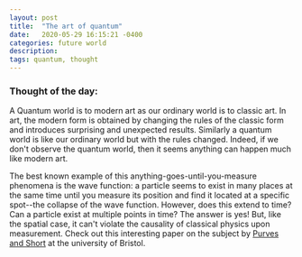 ```yaml
---
layout: post
title:  "The art of quantum"
date:   2020-05-29 16:15:21 -0400
categories: future world
description:
tags: quantum, thought
---
```

### Thought of the day:

A Quantum world is to modern art as our ordinary world is to classic art.  In art, the modern form is obtained by changing the rules of the classic form and introduces surprising and unexpected results. Similarly a quantum world is like our ordinary world but with the rules changed. Indeed, if we don't observe the quantum world, then it seems anything can happen much like modern art. 

The best known example of this anything-goes-until-you-measure phenomena is the wave function: a particle seems to exist in many places at the same time until you measure its position and find it located at a specific spot--the collapse of the wave function. However, does this extend to time? Can a particle exist at multiple points in time? The answer is yes! But, like the spatial case, it can't violate the causality of classical physics upon measurement. Check out this interesting paper on the subject by [Purves and Short](https://arxiv.org/pdf/2101.09107.pdf) at the university of Bristol.